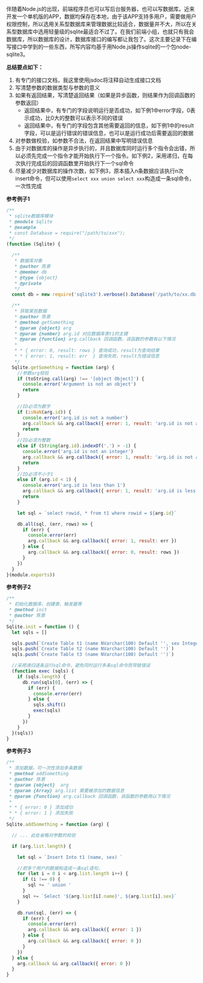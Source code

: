 伴随着Node.js的出现，前端程序员也可以写后台服务器，也可以写数据库。近来开发一个单机版的APP，数据均保存在本地，由于该APP支持多用户，需要做用户权限控制，所以选用关系型数据库来管理数据比较适合，数据量并不大，所以在关系型数据库中选用轻量级的sqlite最适合不过了。在我们前端小组，也就只有我会数据库，所以数据库的设计，数据库接口的编写都让我包了。这次主要记录下在编写接口中学到的一些东西，所写内容均基于用Node.js操作sqlite的一个包node-sqlite3。

**总结要点如下：**
1. 有专门的接口文档，我这里使用jsdoc将注释自动生成接口文档
1. 写清楚参数的数据类型与参数的意义
1. 如果有返回结果，写清楚返回结果（如果是异步函数，则结果作为回调函数的参数返回）
    * 返回结果中，有专门的字段说明运行是否成功，如下例1中error字段，0表示成功，比0大的整数可以表示不同的错误
    * 返回结果中，有专门的字段包含其他需要返回的信息，如下例1中的result字段，可以是运行错误的错误信息，也可以是运行成功后需要返回的数据
1. 对参数做校验，如参数不合法，在返回结果中写明错误信息
1. 由于对数据库的操作是异步执行的，并且数据库同时运行多个指令会出错，所以必须先完成一个指令才能开始执行下一个指令。如下例2，采用递归，在每次执行完成后的回调函数里开始执行下一个sql命令
1. 尽量减少对数据库的操作次数，如下例3，原本插入n条数据应该执行n次insert命令，但可以使用`select xxx union select xxx`构造成一条sql命令，一次性完成

**参考例子1**

```javascript
/**
 * sqlite数据库模块
 * @module Sqlite
 * @example
 * const Database = require("/path/to/xxx");
 */
(function (Sqlite) {

  /**
   * 数据库对象
   * @author 陈景
   * @member db
   * @type {object}
   * @private
   */
  const db = new require('sqlite3').verbose().Database('/path/to/xx.db')

  /**
   * 获取某些数据
   * @author 陈景
   * @method getSomething
   * @param {object} arg
   * @param {number} arg.id 对应数据库表t1的主键
   * @param {function} arg.callback 回调函数，该函数的参数有以下情况
   *
   * * { error: 0, result: rows } 查询成功，result为查询结果
   * * { error: 1, result: err  } 查询失败，result为错误信息
   */
  Sqlite.getSomething = function (arg) {
    //参数arg校验
    if (toString.call(arg) !== '[object Object]') {
      console.error('Argument is not an object')
      return
    }

    //ID必须为数字
    if (isNaN(arg.id)) {
      console.error('arg.id is not a number')
      arg.callback && arg.callback({ error: 1, result: 'arg.id is not a number' })
      return
    }
    //ID必须为整数
    else if (String(arg.id).indexOf('.') > -1) {
      console.error('arg.id is not an integer')
      arg.callback && arg.callback({ error: 1, result: 'arg.id is not an integer' })
      return
    }
    //ID必须不小于1
    else if (arg.id < 1) {
      console.error('arg.id is less than 1')
      arg.callback && arg.callback({ error: 1, result: 'arg.id is less than 1' })
      return
    }

    let sql = `select rowid, * from t1 where rowid = ${arg.id}`

    db.all(sql, (err, rows) => {
      if (err) {
        console.error(err)
        arg.callback && arg.callback({ error: 1, result: err })
      } else {
        arg.callback && arg.callback({ error: 0, result: rows })
      }
    })
  }
}(module.exports))
```

**参考例子2**

```javascript
/**
 * 初始化数据库，创建表、触发器等
 * @method init
 * @author 陈景
 */
Sqlite.init = function () {
  let sqls = []

  sqls.push(`Create Table t1 (name NVarchar(100) Default '', sex Integer)`)
  sqls.push(`Create Table t2 (name NVarchar(100) Default '')`)
  sqls.push(`Create Table t3 (name NVarchar(100) Default '')`)

  //采用递归逐条运行sql命令，避免同时运行多条sql命令而导致错误
  (function exec (sqls) {
    if (sqls.length) {
      db.run(sqls[0], (err) => {
        if (err) {
          console.error(err)
        } else {
          sqls.shift()
          exec(sqls)
        }
      })
    }
  }(sqls))
}
```

**参考例子3**

```javascript
/**
 * 添加数据，可一次性添加多条数据
 * @method addSomething
 * @author 陈景
 * @param {object}  arg
 * @param {Array} arg.list 需要被添加的数据信息
 * @param {Function} arg.callback 回调函数，该函数的参数用以下情况
 *
 * * { error: 0 } 添加成功
 * * { error: 1 } 添加失败
 */
Sqlite.addSomething = function (arg) {

  // ... 此处省略对参数的校验

  if (arg.list.length) {

    let sql = `Insert Into t1 (name, sex) `

    //把多个用户的数据构造成一条sql语句，
    for (let i = 0 i < arg.list.length i++) {
      if (i !== 0) {
        sql += ' union '
      }
      sql += `Select '${arg.list[i].name}', ${arg.list[i].sex}`
    }

    db.run(sql, (err) => {
      if (err) {
        console.error(err)
        arg.callback && arg.callback({ error: 1 })
      } else {
        arg.callback && arg.callback({ error: 0 })
      }
    })
  } else {
    arg.callback && arg.callback({ error: 0 })
  }
}
```
